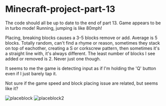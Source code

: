 # Minecraft-project-part-13
The code should all be up to date to the end of part 13.
Game appears to be in turbo mode! Running, jumping is like 80mph!

Placing, breaking blocks causes a 3-5 blocks remove or add. Average is 5 blocks. Totally random, can't find a rhyme or reason, sometimes they stack on top of eachother, creating a S or corkscrew pattern, then sometimes it's a straight line with, it's always different. The least number of blocks I see added or removed is 2. Never just one though.

It seems to me the game is detecting input as if I'm holding the 'Q' button even if I just barely tap it.

Not sure if the game speed and block placing issue are related, but seems like it?

![placeblock](https://user-images.githubusercontent.com/34558649/216700193-a2367046-6bfb-45eb-910b-43e32e3b1f9a.JPG)
![placeblock2](https://user-images.githubusercontent.com/34558649/216700210-caba1108-2f26-475e-9925-03ef397b285c.JPG)
